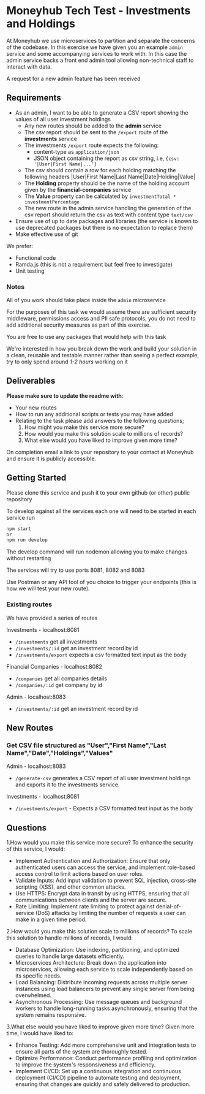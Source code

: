 # Moneyhub Tech Test - Investments and Holdings

At Moneyhub we use microservices to partition and separate the concerns of the codebase. In this exercise we have given you an example `admin` service and some accompanying services to work with. In this case the admin service backs a front end admin tool allowing non-technical staff to interact with data.

A request for a new admin feature has been received

## Requirements

- As an admin, I want to be able to generate a CSV report showing the values of all user investment holdings
    - Any new routes should be added to the **admin** service
    - The csv report should be sent to the `/export` route of the **investments** service
    - The investments `/export` route expects the following:
        - content-type as `application/json`
        - JSON object containing the report as csv string, i.e, `{csv: '|User|First Name|...'}`
    - The csv should contain a row for each holding matching the following headers
    |User|First Name|Last Name|Date|Holding|Value|
    - The **Holding** property should be the name of the holding account given by the **financial-companies** service
    - The **Value** property can be calculated by `investmentTotal * investmentPercentage`
    - The new route in the admin service handling the generation of the csv report should return the csv as text with content type `text/csv`
- Ensure use of up to date packages and libraries (the service is known to use deprecated packages but there is no expectation to replace them)
- Make effective use of git

We prefer:
- Functional code
- Ramda.js (this is not a requirement but feel free to investigate)
- Unit testing

### Notes
All of you work should take place inside the `admin` microservice

For the purposes of this task we would assume there are sufficient security middleware, permissions access and PII safe protocols, you do not need to add additional security measures as part of this exercise.

You are free to use any packages that would help with this task

We're interested in how you break down the work and build your solution in a clean, reusable and testable manner rather than seeing a perfect example, try to only spend around *1-2 hours* working on it

## Deliverables
**Please make sure to update the readme with**:

- Your new routes
- How to run any additional scripts or tests you may have added
- Relating to the task please add answers to the following questions;
    1. How might you make this service more secure?
    2. How would you make this solution scale to millions of records?
    3. What else would you have liked to improve given more time?


On completion email a link to your repository to your contact at Moneyhub and ensure it is publicly accessible.

## Getting Started

Please clone this service and push it to your own github (or other) public repository

To develop against all the services each one will need to be started in each service run

```bash
npm start
or
npm run develop
```

The develop command will run nodemon allowing you to make changes without restarting

The services will try to use ports 8081, 8082 and 8083

Use Postman or any API tool of you choice to trigger your endpoints (this is how we will test your new route).

### Existing routes
We have provided a series of routes

Investments - localhost:8081
- `/investments` get all investments
- `/investments/:id` get an investment record by id
- `/investments/export` expects a csv formatted text input as the body

Financial Companies - localhost:8082
- `/companies` get all companies details
- `/companies/:id` get company by id

Admin - localhost:8083
- `/investments/:id` get an investment record by id

## New Routes

### Get CSV file structured as "User","First Name","Last Name","Date","Holdings","Values"
Admin - localhost:8083
- `/generate-csv` generates a CSV report of all user investment holdings and exports it to the investments service.

Investments - localhost:8081
- `/investments/export` - Expects a CSV formatted text input as the body

## Questions
1.How would you make this service more secure?
To enhance the security of this service, I would:

- Implement Authentication and Authorization: Ensure that only authenticated users can access the service, and implement role-based access control to limit actions based on user roles.
- Validate Inputs: Add input validation to prevent SQL injection, cross-site scripting (XSS), and other common attacks.
- Use HTTPS: Encrypt data in transit by using HTTPS, ensuring that all communications between clients and the server are secure.
- Rate Limiting: Implement rate limiting to protect against denial-of-service (DoS) attacks by limiting the number of requests a user can make in a given time period.

2.How would you make this solution scale to millions of records?
To scale this solution to handle millions of records, I would:

- Database Optimization: Use indexing, partitioning, and optimized queries to handle large datasets efficiently.
- Microservices Architecture: Break down the application into microservices, allowing each service to scale independently based on its specific needs.
- Load Balancing: Distribute incoming requests across multiple server instances using load balancers to prevent any single server from being overwhelmed.
- Asynchronous Processing: Use message queues and background workers to handle long-running tasks asynchronously, ensuring that the system remains responsive.
  
3.What else would you have liked to improve given more time?
Given more time, I would have liked to:

- Enhance Testing: Add more comprehensive unit and integration tests to ensure all parts of the system are thoroughly tested.
- Optimize Performance: Conduct performance profiling and optimization to improve the system's responsiveness and efficiency.
- Implement CI/CD: Set up a continuous integration and continuous deployment (CI/CD) pipeline to automate testing and deployment, ensuring that changes are quickly and safely delivered to production.



